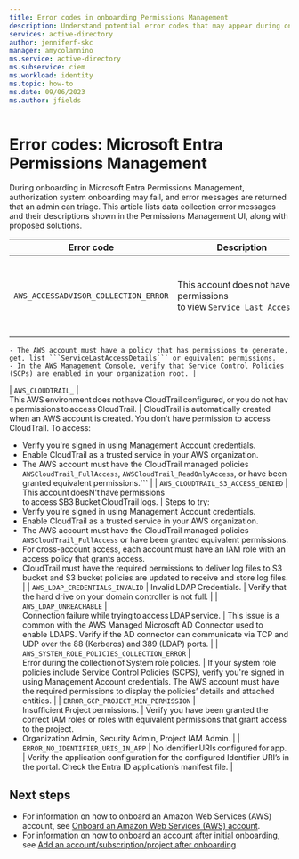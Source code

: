 ```yaml
---
title: Error codes in onboarding Permissions Management
description: Understand potential error codes that may appear during onboarding of Microsoft Entra Permissions Management
services: active-directory
author: jenniferf-skc
manager: amycolannino
ms.service: active-directory 
ms.subservice: ciem
ms.workload: identity
ms.topic: how-to
ms.date: 09/06/2023
ms.author: jfields
---
```


# Error codes: Microsoft Entra Permissions Management 

During onboarding in Microsoft Entra Permissions Management, authorization system onboarding may fail, and error messages are returned that an admin can triage. This article lists data collection error messages and their descriptions shown in the Permissions Management UI, along with proposed solutions.


| Error code | Description | Notes |
| ---------- | ------- | ----- |
| `AWS_ACCESSADVISOR_COLLECTION_ERROR` | This account does not have permissions to view ```Service Last Accessed```. | Verify that you're signed in using Management Account credentials.
    - The AWS account must have a policy that has permissions to generate, get, list ```ServiceLastAccessDetails``` or equivalent permissions.
    - In the AWS Management Console, verify that Service Control Policies (SCPs) are enabled in your organization root. |
| `AWS_CLOUDTRAIL_` | This AWS environment does not have CloudTrail configured, or you do not have permissions to access CloudTrail. | CloudTrail is automatically created when an AWS account is created. You don't have permission to access CloudTrail. To access:
- Verify you're signed in using Management Account credentials.
- Enable CloudTrail as a trusted service in your AWS organization.
- The AWS account must have the CloudTrail managed policies ```AWSCloudTrail_FullAccess```, ```AWSCloudTrail_ReadOnlyAccess```, or have been granted equivalent permissions.```  |
| `AWS_CLOUDTRAIL_S3_ACCESS_DENIED` | This account doesN't have permissions to access SB3 Bucket CloudTrail logs. | Steps to try:
- Verify you're signed in using Management Account credentials.
- Enable CloudTrail as a trusted service in your AWS organization.
- The AWS account must have the CloudTrail managed policies ```AWSCloudTrail_FullAccess``` or have been granted equivalent permissions.
- For cross-account access, each account must have an IAM role with an access policy that grants access.
- CloudTrail must have the required permissions to deliver log files to S3 bucket and S3 bucket policies are updated to receive and store log files. |
| `AWS_LDAP_CREDENTIALS_INVALID` | Invalid LDAP Credentials. | Verify that the hard drive on your domain controller is not full. |
| `AWS_LDAP_UNREACHABLE` | Connection failure while trying to access LDAP service. | This issue is a common with the AWS Managed Microsoft AD Connector used to enable LDAPS. Verify if the AD connector can communicate via TCP and UDP over the 88 (Kerberos) and 389 (LDAP) ports. |
| `AWS_SYSTEM_ROLE_POLICIES_COLLECTION_ERROR` | Error during the collection of System role policies. | If your system role policies include Service Control Policies (SCPS), verify you're signed in using Management Account credentials. The AWS account must have the required permissions to display the policies’ details and attached entities. |
| `ERROR_GCP_PROJECT_MIN_PERMISSION` | Insufficient Project permissions. | Verify you have been granted the correct IAM roles or roles with equivalent permissions that grant access to the project.
- Organization Admin, Security Admin, Project IAM Admin. |
| `ERROR_NO_IDENTIFIER_URIS_IN_APP` | No Identifier URIs configured for app. | Verify the application configuration for the configured Identifier URI’s in the portal. Check the Entra ID application’s manifest file. | 


## Next steps

- For information on how to onboard an Amazon Web Services (AWS) account, see [Onboard an Amazon Web Services (AWS) account](onboard-aws.md).
- For information on how to onboard an account after initial onboarding, see [Add an account/subscription/project after onboarding](onboard-add-account-after-onboarding.md)